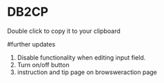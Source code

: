 # DB2CP

Double click to copy it to your clipboard

#further updates
1. Disable functionality when editing input field.
2. Turn on/off button
3. instruction and tip page on browsweraction page
